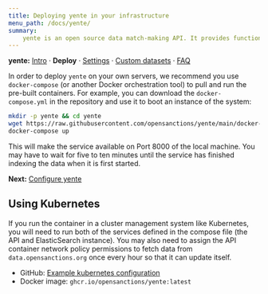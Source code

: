 ```yaml
---
title: Deploying yente in your infrastructure
menu_path: /docs/yente/
summary:
    yente is an open source data match-making API. It provides functions search, retrieve or match FollowTheMoney entities, including people, companies or vessels that are subject to international sanctions. 
---
```


**yente:** [Intro](/docs/yente) · **Deploy** · [Settings](/docs/yente/settings/) · [Custom datasets](/docs/yente/datasets/) · [FAQ](/docs/yente/faq/)


In order to deploy `yente` on your own servers, we recommend you use `docker-compose` (or another Docker orchestration tool) to pull and run the pre-built containers. For example, you can download the `docker-compose.yml` in the repository and use it to boot an instance of the system:

```bash
mkdir -p yente && cd yente
wget https://raw.githubusercontent.com/opensanctions/yente/main/docker-compose.yml
docker-compose up
```

This will make the service available on Port 8000 of the local machine. You may have to wait for five to ten minutes until the service has finished indexing the data when it is first started.

**Next:** [Configure yente](/docs/yente/settings/)

## Using Kubernetes

If you run the container in a cluster management system like Kubernetes, you will need to run both of the services defined in the compose file (the API and ElasticSearch instance). You may also need to assign the API container network policy permissions to fetch data from `data.opensanctions.org` once every hour so that it can update itself.

* GitHub: [Example kubernetes configuration](https://github.com/opensanctions/yente/blob/main/kubernetes.example.yml)
* Docker image: ``ghcr.io/opensanctions/yente:latest``